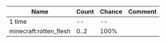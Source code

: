 | Name                   | Count | Chance | Comment |
| ---------------------- | ----- | ------ | ------- |
| 1 time                 |    -- |     -- |         |
| minecraft:rotten_flesh |  0..2 |   100% |         |